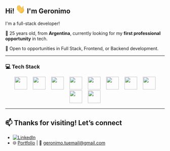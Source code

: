 ## Hi! <img src="https://raw.githubusercontent.com/ABSphreak/ABSphreak/master/gifs/Hi.gif" width="30px"> I'm Geronimo

I'm a full-stack developer!

📍 25 years old, from **Argentina**, currently looking for my **first professional opportunity** in tech.

🎯 Open to opportunities in Full Stack, Frontend, or Backend development.

---

### 💻 Tech Stack
<p align="center">
  <span><img src="https://cdn.jsdelivr.net/gh/devicons/devicon@latest/icons/javascript/javascript-original.svg" width="40" height="40" style="margin: 0 7px;"/></span>
  <span><img src="https://cdn.jsdelivr.net/gh/devicons/devicon@latest/icons/nodejs/nodejs-original-wordmark.svg" width="40" height="40" style="margin: 0 7px;"/></span>
  <span><img src="https://cdn.jsdelivr.net/gh/devicons/devicon@latest/icons/mongodb/mongodb-original-wordmark.svg" width="40" height="40" style="margin: 0 7px;"/></span>
  <span><img src="https://cdn.jsdelivr.net/gh/devicons/devicon@latest/icons/react/react-original.svg" width="40" height="40" style="margin: 0 7px;"/></span>
  <span><img src="https://cdn.jsdelivr.net/gh/devicons/devicon@latest/icons/html5/html5-original.svg" width="40" height="40" style="margin: 0 7px;"/></span>
  <span><img src="https://cdn.jsdelivr.net/gh/devicons/devicon@latest/icons/css3/css3-original.svg" width="40" height="40" style="margin: 0 7px;"/></span>
  <span><img src="https://cdn.jsdelivr.net/gh/devicons/devicon@latest/icons/nextjs/nextjs-original.svg" width="40" height="40" style="margin: 0 7px;"/></span>
  <span><img src="https://cdn.jsdelivr.net/gh/devicons/devicon@latest/icons/postgresql/postgresql-original.svg" width="40" height="40" style="margin: 0 7px;"/></span>
 <span>
  <img src="https://cdn.jsdelivr.net/gh/devicons/devicon@latest/icons/express/express-original-wordmark.svg" width="40" height="40" style="margin: 0 7px;"/>
</span>   
  <span><img src="https://cdn.jsdelivr.net/gh/devicons/devicon@latest/icons/git/git-original.svg" width="40" height="40" style="margin: 0 7px;"/></span>
</p>                 

---
          
## 📫 Thanks for visiting! Let’s connect   
- [![LinkedIn](https://img.shields.io/badge/LinkedIn-Geronimo_Tortosa-0077B5?style=for-the-badge&logo=linkedin&logoColor=white)](https://www.linkedin.com/in/geronimo-agustin-tortosa-9862911b4/)
- 🌐 [Portfolio](https://geronimotortosa.com) | 📧 geronimo.tuemail@gmail.com            
          
                   
          
          

<!--
**Gero0202/Gero0202** is a ✨ _special_ ✨ repository because its `README.md` (this file) appears on your GitHub profile.

Here are some ideas to get you started:

- 🔭 I’m currently working on ...
- 🌱 I’m currently learning ...
- 👯 I’m looking to collaborate on ...
- 🤔 I’m looking for help with ...
- 💬 Ask me about ...
- 📫 How to reach me: ...
- 😄 Pronouns: ...
- ⚡ Fun fact: ...
-->
